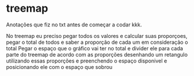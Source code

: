 # treemap

Anotações que fiz no txt antes de começar a codar kkk.

No treemap eu preciso pegar todos os valores e calcular suas proporçoes, pegar o total de todos e saber a proporção de cada um em consideração o total
Pegar o espaço que o gráfico vai ter no total e divider ele para cada parte do treemap de acordo com as proporções desenhando um retangulo utilizando essas proporções e preenchendo o espaço disponivel e posicionando ele com o espaço que sobrou
